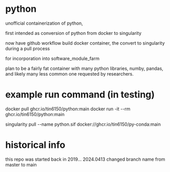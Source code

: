# python

unofficial 
containerization of python,

first intended as conversion of python from docker to singularity

now have github workflow build docker container, the convert to singularity during a pull process

for incorporation into software_module_farm


plan to be a fairly fat container with many python libraries, numby, pandas, and likely many less common one requested by researchers.




# example run command (in testing)

docker pull          ghcr.io/tin6150/python:main
docker run -it --rm  ghcr.io/tin6150/python:main



singularity pull --name python.sif docker://ghcr.io/tin6150/py-conda:main



# historical info

this repo was started back in 2019... 
2024.0413 changed branch name from master to main

